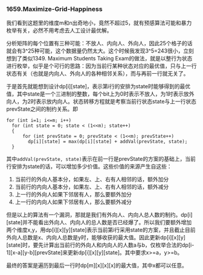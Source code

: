 ### 1659.Maximize-Grid-Happiness

我们看到这题里的维度m和n出奇地小，竟然不超过5，就有预感算法可能和暴力枚举有关，必然不用考虑去人工设计最优解。

分析矩阵的每个位置有三种可能：不放人、内向人、外向人，因此25个格子的话就会有3^25种可能，这个数据量仍然太大。这个时候我发现3^5=243很小，立刻想到了类似1349. Maximum Students Taking Exam的做法，就是以整行为状态进行枚举，似乎是个可行的思路：因为当前行某种状态对应的最优值，只与上一行状态有关（也就是内向人、外向人的各种相邻关系），而与再前一行就无关了。

于是首先就能想到设计dp[i][state]，表示第i行的安排为state时能够得到的最优值，其中state是一个三进制的整数，每个bit上为0时表示不放人，为1时表示放外向人，为2时表示放内向人。状态转移方程就是考察当前行状态state与上一行状态prevState之间的制约关系。即
```
for (int i=1; i<=m; i++)
  for (int state = 0; state < (1<<m); state++)
  {
      for (int prevState = 0; prevState < (1<<m); prevState++)
        dp[i][state] = max(dp[i][state] + addVal(prevState, state);
  }
```
其中```addVal(prevState, state)```表示在前一行是prevState的方案的基础上，当前行安排为state的话，可以增加多少价值。这些价值的来源产生自这些：
1. 当前行的外向人基本分，如果左、上、右有人相邻的话，额外加分
2. 当前行的内向人基本分，如果左、上、右有人相邻的话，额外减分
3. 上一行的外向人如果下邻居有人，那么要额外加分
4. 上一行的内向人如果下邻居有人，那么要额外减分

但是以上的算法有一个漏洞，那就是我们有外向人、内向人总人数的制约。dp[i][state]并不能看出外向人、内向人的总人数是否已经爆了。所以我们要额外增加两个维度x,y，用dp[i][x][y][state]表示当前第i行采用state的方案，并且截止目前外向人总数是x、内向人总数是y时，能够收获的最大值。因此更新dp[i][x][y][state]时，要先计算出当前行的外向人和内向人的人数a与b，仅枚举合法的dp[i-1][x-a][y-b][prevState]来更新dp[i][x][y][state]。其中要求x>=a，y>=b。

最终的答案是遍历到最后一行时dp[m][x][x][x]的最大值，其中x都可以任意。
